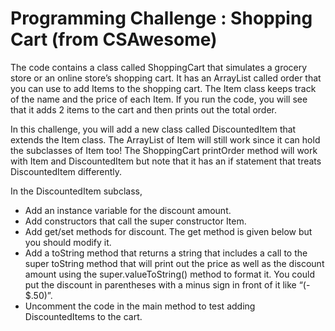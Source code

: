 # Programming Challenge : Shopping Cart (from CSAwesome)

The code contains a class called ShoppingCart that simulates a grocery store or an online store’s shopping cart. It has an ArrayList called order that you can use to add Items to the shopping cart. The Item class keeps track of the name and the price of each Item. If you run the code, you will see that it adds 2 items to the cart and then prints out the total order.

In this challenge, you will add a new class called DiscountedItem that extends the Item class. The ArrayList of Item will still work since it can hold the subclasses of Item too! The ShoppingCart printOrder method will work with Item and DiscountedItem but note that it has an if statement that treats DiscountedItem differently.

In the DiscountedItem subclass,

* Add an instance variable for the discount amount.
* Add constructors that call the super constructor Item.
* Add get/set methods for discount. The get method is given below but you should modify it.
* Add a toString method that returns a string that includes a call to the super toString method that will print out the price as well as the discount amount using the super.valueToString() method to format it. You could put the discount in parentheses with a minus sign in front of it like “(- $.50)”.
* Uncomment the code in the main method to test adding DiscountedItems to the cart.
